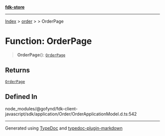 [**fdk-store**](../../../README.md)
***

[Index](../../../API.md) > [order](../../README.md) > [<internal>](../README.md) > OrderPage

# Function: OrderPage

> **OrderPage**(): [`OrderPage`](../type-aliases/type-alias.OrderPage.md)

## Returns

[`OrderPage`](../type-aliases/type-alias.OrderPage.md)

## Defined In

node\_modules/@gofynd/fdk-client-javascript/sdk/application/Order/OrderApplicationModel.d.ts:542

***
Generated using [TypeDoc](https://typedoc.org/) and [typedoc-plugin-markdown](https://www.npmjs.com/package/typedoc-plugin-markdown)
